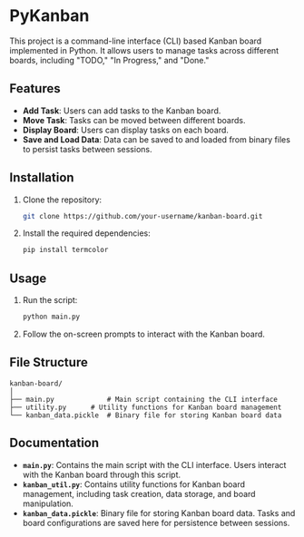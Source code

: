 # PyKanban
This project is a command-line interface (CLI) based Kanban board implemented in Python. It allows users to manage tasks across different boards, including "TODO," "In Progress," and "Done."

## Features

- **Add Task**: Users can add tasks to the Kanban board.
- **Move Task**: Tasks can be moved between different boards.
- **Display Board**: Users can display tasks on each board.
- **Save and Load Data**: Data can be saved to and loaded from binary files to persist tasks between sessions.

## Installation

1. Clone the repository:

   ```bash
   git clone https://github.com/your-username/kanban-board.git
   ```

2. Install the required dependencies:

   ```bash
   pip install termcolor
   ```

## Usage

1. Run the script:

   ```bash
   python main.py
   ```

2. Follow the on-screen prompts to interact with the Kanban board.

## File Structure

```
kanban-board/
│
├── main.py             # Main script containing the CLI interface
├── utility.py      # Utility functions for Kanban board management
└── kanban_data.pickle  # Binary file for storing Kanban board data
```

## Documentation

- **`main.py`**: Contains the main script with the CLI interface. Users interact with the Kanban board through this script.
- **`kanban_util.py`**: Contains utility functions for Kanban board management, including task creation, data storage, and board manipulation.
- **`kanban_data.pickle`**: Binary file for storing Kanban board data. Tasks and board configurations are saved here for persistence between sessions.
